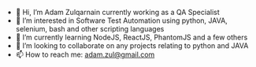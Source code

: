 - 👋 Hi, I’m Adam Zulqarnain currently working as a QA Specialist
- 👀 I’m interested in Software Test Automation using python, JAVA, selenium, bash and other scripting languages
- 🌱 I’m currently learning NodeJS, ReactJS, PhantomJS and a few others
- 💞️ I’m looking to collaborate on any projects relating to python and JAVA
- 📫 How to reach me: adam.zul@gmail.com

<!---
adamzulqar9/adamzulqar9 is a ✨ special ✨ repository because its `README.md` (this file) appears on your GitHub profile.
You can click the Preview link to take a look at your changes.
--->
